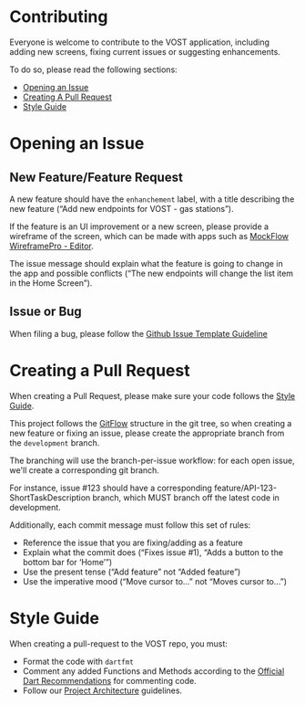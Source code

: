 # Contributing

Everyone is welcome to contribute to the VOST application, including adding new screens, fixing current issues or suggesting enhancements.

To do so, please read the following sections:
- [Opening an Issue](#opening-an-issue)
- [Creating A Pull Request](#creating-a-pull-request)
- [Style Guide](#style-guide)

# Opening an Issue
## New Feature/Feature Request
A new feature should have the `enhanchement` label, with a title describing the new feature (“Add new endpoints for VOST - gas stations”).

If the feature is an UI improvement or a new screen, please provide a wireframe of the screen, which can be made with apps such as [MockFlow WireframePro - Editor](https://wireframepro.mockflow.com/editor.jsp?editor=on&bgcolor=white&perm=Create&ptitle=Warranty%20Example&store=yes&category=M270f5278938129256fdb714d2bdd36cf1550137767039&projectid=Ma33dc569ed488dd5d67216b46ee7e0d71554926933286&publicid=aea96dad4cfb471b95fff6b1b2326b23&redirect=yes#/page/ab44169772fb4b4ca6a5e81f02d80e33).

The issue message should explain what the feature is going to change in the app and possible conflicts (“The new endpoints will change the list item in the Home Screen”).

## Issue or Bug
When filing a bug, please follow the [Github Issue Template Guideline](https://gist.github.com/auremoser/72803ba969d0e61ff070#file-issue_template-md)

# Creating a Pull Request
When creating a Pull Request, please make sure your code follows the [Style Guide](#style-guide). 

This project follows the [GitFlow](https://datasift.github.io/gitflow/IntroducingGitFlow.html) structure in the git tree, so when creating a new feature or fixing an issue, please create the appropriate branch from the `development` branch. 

The branching will use the branch-per-issue workflow: for each open issue, we'll create a corresponding git branch.

For instance, issue #123 should have a corresponding feature/API-123-ShortTaskDescription branch, which MUST branch off the latest code in development.

Additionally, each commit message must follow this set of rules:
- Reference the issue that you are fixing/adding as a feature
- Explain what the commit does (“Fixes issue #1), “Adds a button to the bottom bar for ‘Home’”)
- Use the present tense (“Add feature” not “Added feature”)
- Use the imperative mood (“Move cursor to…” not “Moves cursor to…”)

# Style Guide
When creating a pull-request to the VOST repo, you must:
- Format the code with  `dartfmt`
- Comment any added Functions and Methods according to the [Official Dart Recommendations](https://www.dartlang.org/guides/language/effective-dart/documentation) for commenting code.
- Follow our [Project Architecture](https://github.com/FlutterPortugal/vost-app/blob/master/PROJECT_ARCHITECTURE.md) guidelines.